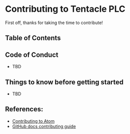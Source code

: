 # Contributing to Tentacle PLC

First off, thanks for taking the time to contribute!

## Table of Contents


## Code of Conduct

- TBD

## Things to know before getting started

- TBD

## References:

- [Contributing to Atom](https://github.com/atom/atom/blob/master/CONTRIBUTING.md#contributing-to-atom)
- [GitHub docs contributing guide](https://github.com/github/docs/blob/main/CONTRIBUTING.md)